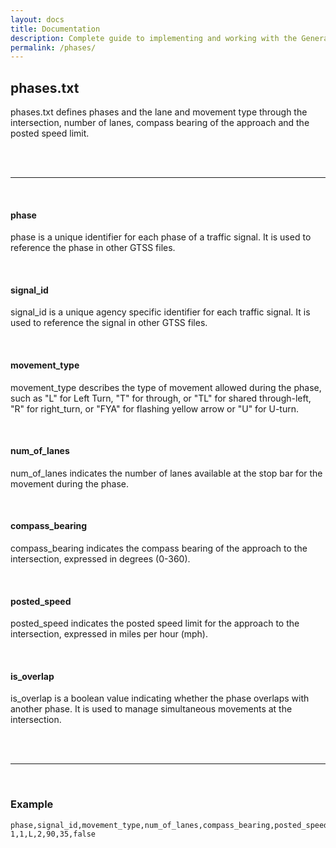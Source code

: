 ```yaml
---
layout: docs
title: Documentation
description: Complete guide to implementing and working with the General Traffic Signal Specification (GTSS).
permalink: /phases/
---
```


## phases.txt

phases.txt defines phases and the lane and movement type through the intersection, number of lanes, compass bearing of the approach and the posted speed limit.

<br>
<br>

<hr>
<br>

#### phase

phase is a unique identifier for each phase of a traffic signal. It is used to reference the phase in other GTSS files.

<br>

#### signal_id

signal_id is a unique agency specific identifier for each traffic signal. It is used to reference the signal in other GTSS files.

<br>

#### movement_type

movement_type describes the type of movement allowed during the phase, such as "L" for Left Turn, "T" for through, or "TL" for shared through-left, "R" for right_turn, or "FYA" for flashing yellow arrow or "U" for U-turn.

<br>

#### num_of_lanes

num_of_lanes indicates the number of lanes available at the stop bar for the movement during the phase.

<br>

#### compass_bearing

compass_bearing indicates the compass bearing of the approach to the intersection, expressed in degrees (0-360).

<br>

#### posted_speed

posted_speed indicates the posted speed limit for the approach to the intersection, expressed in miles per hour (mph).

<br>

#### is_overlap

is_overlap is a boolean value indicating whether the phase overlaps with another phase. It is used to manage simultaneous movements at the intersection.

<br>
<br>

<hr>
<br>

### Example

```csv
phase,signal_id,movement_type,num_of_lanes,compass_bearing,posted_speed,is_overlap
1,1,L,2,90,35,false
```
